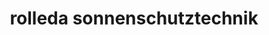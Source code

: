 ---
title: "rolleda sonnenschutztechnik"
url: /krailling/rolleda-sonnenschutztechnik/
shop: Jalousien
---